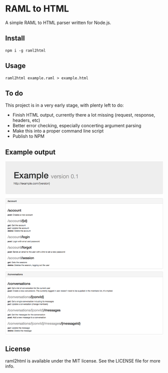 # RAML to HTML

A simple RAML to HTML parser written for Node.js.


## Install
```
npm i -g raml2html
```


## Usage
```
raml2html example.raml > example.html
```

## To do
This project is in a very early stage, with plenty left to do:

* Finish HTML output, currently there a lot missing (request, response, headers, etc)
* Better error checking, especially concerting argument parsing
* Make this into a proper command line script
* Publish to NPM


## Example output
![Example output](example.png)


## License
raml2html is available under the MIT license. See the LICENSE file for more info.
